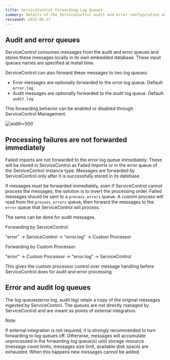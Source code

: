 ```yaml
---
title: ServiceControl Forwarding Log Queues
summary: Details of the ServiceControl audit and error configuration and forwarding behavior
reviewed: 2025-06-27
---
```


## Audit and error queues

ServiceControl consumes messages from the audit and error queues and stores these messages locally in its own embedded database. These input queues names are specified at install time.

ServiceControl can also forward these messages to two log queues:

 * Error messages are optionally forwarded to the _error_ log queue. Default: `error.log`.
 * Audit messages are optionally forwarded to the _audit_ log queue. Default: `audit.log`.

This forwarding behavior can be enabled or disabled through ServiceControl Management.

![](managementutil-queueconfig.png 'width=500')

## Processing failures are not forwarded immediately

Failed imports are not forwarded to the error log queue immediately. These will be stored in ServiceControl as Failed Imports or in the error queue of the ServiceControl instance type. Messages are forwarded by ServiceControl only after it is successfully stored in its datebase.

If messages must be forwarded immediately, even if ServiceControl cannot process the messages, the solution is to invert the processing order. Failed messages should be sent to a `process_errors` queue. A custom process will read from the `process_errors` queue, then forward the messages to the `error` queue that ServiceControl will process.

The same can be done for audit messages.

Forwarding by ServiceControl:

   "error" -> ServiceControl -> "error.log" -> Custom Processor

Forwarding by Custom Processor:

   "error" -> Custom Processor -> "error.log" -> ServiceControl

This gives the custom processor control over message handling before ServiceControl does for audit and error processing.


## Error and audit log queues

The log queues(error.log, audit.log) retain a copy of the original messages ingested by ServiceControl.
The queues are not directly managed by ServiceControl and are meant as points of external integration.

> [!NOTE]
> If external integration is not required, it is strongly recommended to turn forwarding to log queues off. Otherwise, messages will accumulate unprocessed in the forwarding log queue(s) until storage resource (message count limits, messages size limit, available disk space) are exhausted. When this happens new messages cannot be added.
